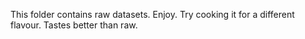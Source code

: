 This folder contains raw datasets. Enjoy. Try cooking it for a different flavour. Tastes better than raw.
